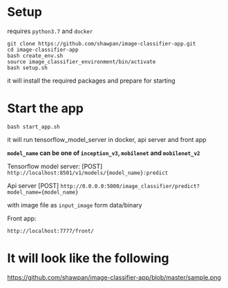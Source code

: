 # Setup

requires `python3.7` and `docker`

```
git clone https://github.com/shawpan/image-classifier-app.git
cd image-classifier-app
bash create_env.sh
source image_classifier_environment/bin/activate
bash setup.sh
```

it will install the required packages and prepare for starting

# Start the app

```
bash start_app.sh
```

it will run tensorflow_model_server in docker, api server and front app

**`model_name` can be one of `inception_v3`, `mobilenet` and `mobilenet_v2`**

Tensorflow model server:
[POST]
`http://localhost:8501/v1/models/{model_name}:predict`

Api server
[POST]
`http://0.0.0.0:5000/image_classifier/predict?model_name={model_name}`

with image file as `input_image` form data/binary

Front app:

`http://localhost:7777/front/`

# It will look like the following
https://github.com/shawpan/image-classifier-app/blob/master/sample.png

[sample]: https://github.com/shawpan/image-classifier-app/blob/master/sample.png "Sample Image"
